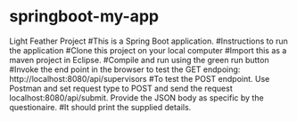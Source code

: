 # springboot-my-app
Light Feather Project
#This is a Spring Boot application.
#Instructions to run the application
#Clone this project on your local computer
#Import this as a maven project in Eclipse.
#Compile and run using the green run button 
#Invoke the end point in the browser to test the GET endpoing: http://localhost:8080/api/supervisors
#To test the POST endpoint. Use Postman and set request type to POST and send the request localhost:8080/api/submit. Provide the JSON body as specific by the questionaire.
#It should print the supplied details.
